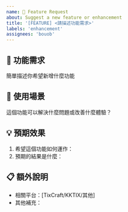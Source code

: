 ```yaml
---
name: 🚀 Feature Request
about: Suggest a new feature or enhancement
title: '[FEATURE] <請描述功能需求>'
labels: 'enhancement'
assignees: 'bouob'
---
```


## 🚀 功能需求
簡單描述你希望新增什麼功能

## 🎯 使用場景
這個功能可以解決什麼問題或改善什麼體驗？

## 💡 預期效果
1. 希望這個功能如何運作：
2. 預期的結果是什麼：

## 📋 額外說明
- 相關平台：[TixCraft/KKTIX/其他]
- 其他補充：